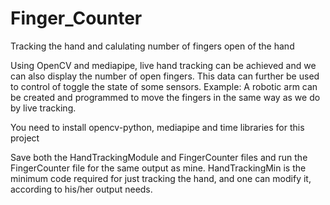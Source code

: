 # Finger_Counter
Tracking the hand and calulating number of fingers open of the hand

Using OpenCV and mediapipe, live hand tracking can be achieved and we can also display the number of open fingers. 
This data can further be used to control of toggle the state of some sensors.
Example: A robotic arm can be created and programmed to move the fingers in the same way as we do by live tracking.

You need to install opencv-python, mediapipe and time libraries for this project

Save both the HandTrackingModule and FingerCounter files and run the FingerCounter file for the same output as mine.
HandTrackingMin is the minimum code required for just tracking the hand, and one can modify it, according to his/her output needs.
